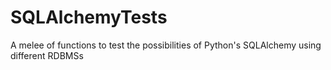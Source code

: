 # SQLAlchemyTests
A melee of functions to test the possibilities of Python's SQLAlchemy using different RDBMSs
